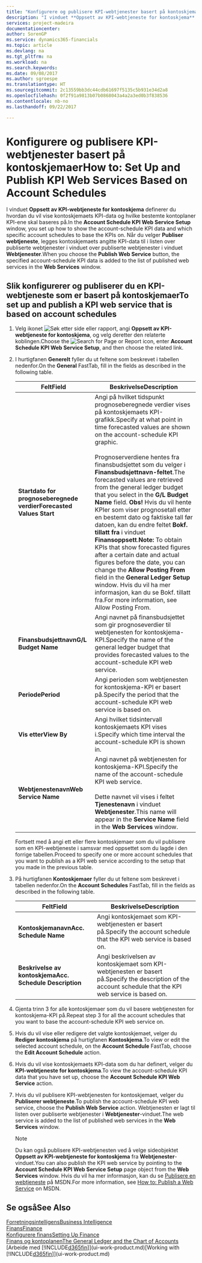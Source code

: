 ```yaml
---
title: "Konfigurere og publisere KPI-webtjenester basert på kontoskjemaer | Microsoft-dokumentasjon"
description: "I vinduet **Oppsett av KPI-webtjeneste for kontoskjema** definerer du hvordan du vil vise kontoskjemaets KPI-data og hvilke bestemte kontoplaner KPI-ene skal baseres på."
services: project-madeira
documentationcenter: 
author: SorenGP
ms.service: dynamics365-financials
ms.topic: article
ms.devlang: na
ms.tgt_pltfrm: na
ms.workload: na
ms.search.keywords: 
ms.date: 09/08/2017
ms.author: sgroespe
ms.translationtype: HT
ms.sourcegitcommit: 2c13559bb3dc44cdb61697f5135c5b931e34d2a8
ms.openlocfilehash: 0f2f91a9813b07b0868043a4a2a3ed0b3f838536
ms.contentlocale: nb-no
ms.lasthandoff: 09/22/2017

---
```

# <a name="how-to-set-up-and-publish-kpi-web-services-based-on-account-schedules"></a><span data-ttu-id="94ca1-103">Konfigurere og publisere KPI-webtjenester basert på kontoskjemaer</span><span class="sxs-lookup"><span data-stu-id="94ca1-103">How to: Set Up and Publish KPI Web Services Based on Account Schedules</span></span>
<span data-ttu-id="94ca1-104">I vinduet **Oppsett av KPI-webtjeneste for kontoskjema** definerer du hvordan du vil vise kontoskjemaets KPI-data og hvilke bestemte kontoplaner KPI-ene skal baseres på.</span><span class="sxs-lookup"><span data-stu-id="94ca1-104">In the **Account Schedule KPI Web Service Setup** window, you set up how to show the account-schedule KPI data and which specific account schedules to base the KPIs on.</span></span> <span data-ttu-id="94ca1-105">Når du velger **Publiser webtjeneste**, legges kontoskjemaets angitte KPI-data til i listen over publiserte webtjenester i vinduet over publiserte webtjenester i vinduet **Webtjenester**.</span><span class="sxs-lookup"><span data-stu-id="94ca1-105">When you choose the **Publish Web Service** button, the specified account-schedule KPI data is added to the list of published web services in the **Web Services** window.</span></span>  

## <a name="to-set-up-and-publish-a-kpi-web-service-that-is-based-on-account-schedules"></a><span data-ttu-id="94ca1-106">Slik konfigurerer og publiserer du en KPI-webtjeneste som er basert på kontoskjemaer</span><span class="sxs-lookup"><span data-stu-id="94ca1-106">To set up and publish a KPI web service that is based on account schedules</span></span>  

1.  <span data-ttu-id="94ca1-107">Velg ikonet ![Søk etter side eller rapport](media/ui-search/search_small.png "Ikonet Søk etter side eller rapport"), angi **Oppsett av KPI-webtjeneste for kontoskjema**, og velg deretter den relaterte koblingen.</span><span class="sxs-lookup"><span data-stu-id="94ca1-107">Choose the ![Search for Page or Report](media/ui-search/search_small.png "Search for Page or Report icon") icon, enter **Account Schedule KPI Web Service Setup**, and then choose the related link.</span></span>  
2.  <span data-ttu-id="94ca1-108">I hurtigfanen **Generelt** fyller du ut feltene som beskrevet i tabellen nedenfor.</span><span class="sxs-lookup"><span data-stu-id="94ca1-108">On the **General** FastTab, fill in the fields as described in the following table.</span></span>  

    |<span data-ttu-id="94ca1-109">Felt</span><span class="sxs-lookup"><span data-stu-id="94ca1-109">Field</span></span>|<span data-ttu-id="94ca1-110">Beskrivelse</span><span class="sxs-lookup"><span data-stu-id="94ca1-110">Description</span></span>|  
    |---------------------------------|---------------------------------------|  
    |<span data-ttu-id="94ca1-111">**Startdato for prognoseberegnede verdier**</span><span class="sxs-lookup"><span data-stu-id="94ca1-111">**Forecasted Values Start**</span></span>|<span data-ttu-id="94ca1-112">Angi på hvilket tidspunkt prognoseberegnede verdier vises på kontoskjemaets KPI-grafikk.</span><span class="sxs-lookup"><span data-stu-id="94ca1-112">Specify at what point in time forecasted values are shown on the account-schedule KPI graphic.</span></span><br /><br /> <span data-ttu-id="94ca1-113">Prognoserverdiene hentes fra finansbudsjettet som du velger i **Finansbudsjettnavn-feltet**.</span><span class="sxs-lookup"><span data-stu-id="94ca1-113">The forecasted values are retrieved from the general ledger budget that you select in the **G/L Budget Name** field.</span></span> <span data-ttu-id="94ca1-114">**Obs!** Hvis du vil hente KPIer som viser prognosetall etter en bestemt dato og faktiske tall før datoen, kan du endre feltet **Bokf. tillatt fra** i vinduet **Finansoppsett**.</span><span class="sxs-lookup"><span data-stu-id="94ca1-114">**Note:**  To obtain KPIs that show forecasted figures after a certain date and actual figures before the date, you can change the **Allow Posting From** field in the **General Ledger Setup** window.</span></span> <span data-ttu-id="94ca1-115">Hvis du vil ha mer informasjon, kan du se Bokf. tillatt fra.</span><span class="sxs-lookup"><span data-stu-id="94ca1-115">For more information, see Allow Posting From.</span></span>|  
    |<span data-ttu-id="94ca1-116">**Finansbudsjettnavn**</span><span class="sxs-lookup"><span data-stu-id="94ca1-116">**G/L Budget Name**</span></span>|<span data-ttu-id="94ca1-117">Angi navnet på finansbudsjettet som gir prognoseverdier til webtjenesten for kontoskjema-KPI.</span><span class="sxs-lookup"><span data-stu-id="94ca1-117">Specify the name of the general ledger budget that provides forecasted values to the account-schedule KPI web service.</span></span>|  
    |<span data-ttu-id="94ca1-118">**Periode**</span><span class="sxs-lookup"><span data-stu-id="94ca1-118">**Period**</span></span>|<span data-ttu-id="94ca1-119">Angi perioden som webtjenesten for kontoskjema-KPI er basert på.</span><span class="sxs-lookup"><span data-stu-id="94ca1-119">Specify the period that the account-schedule KPI web service is based on.</span></span>|  
    |<span data-ttu-id="94ca1-120">**Vis etter**</span><span class="sxs-lookup"><span data-stu-id="94ca1-120">**View By**</span></span>|<span data-ttu-id="94ca1-121">Angi hvilket tidsintervall kontoskjemaets KPI vises i.</span><span class="sxs-lookup"><span data-stu-id="94ca1-121">Specify which time interval the account-schedule KPI is shown in.</span></span>|  
    |<span data-ttu-id="94ca1-122">**Webtjenestenavn**</span><span class="sxs-lookup"><span data-stu-id="94ca1-122">**Web Service Name**</span></span>|<span data-ttu-id="94ca1-123">Angi navnet på webtjenesten for kontoskjema-KPI.</span><span class="sxs-lookup"><span data-stu-id="94ca1-123">Specify the name of the account-schedule KPI web service.</span></span><br /><br /> <span data-ttu-id="94ca1-124">Dette navnet vil vises i feltet **Tjenestenavn** i vinduet **Webtjenester**.</span><span class="sxs-lookup"><span data-stu-id="94ca1-124">This name will appear in the **Service Name** field in the **Web Services** window.</span></span>|  

    <span data-ttu-id="94ca1-125">Fortsett med å angi ett eller flere kontoskjemaer som du vil publisere som en KPI-webtjeneste i samsvar med oppsettet som du lagde i den forrige tabellen.</span><span class="sxs-lookup"><span data-stu-id="94ca1-125">Proceed to specify one or more account schedules that you want to publish as a KPI web service according to the setup that you made in the previous table.</span></span>  

3.  <span data-ttu-id="94ca1-126">På hurtigfanen **Kontoskjemaer** fyller du ut feltene som beskrevet i tabellen nedenfor.</span><span class="sxs-lookup"><span data-stu-id="94ca1-126">On the **Account Schedules** FastTab, fill in the fields as described in the following table.</span></span>  

    |<span data-ttu-id="94ca1-127">Felt</span><span class="sxs-lookup"><span data-stu-id="94ca1-127">Field</span></span>|<span data-ttu-id="94ca1-128">Beskrivelse</span><span class="sxs-lookup"><span data-stu-id="94ca1-128">Description</span></span>|  
    |---------------------------------|---------------------------------------|  
    |<span data-ttu-id="94ca1-129">**Kontoskjemanavn**</span><span class="sxs-lookup"><span data-stu-id="94ca1-129">**Acc. Schedule Name**</span></span>|<span data-ttu-id="94ca1-130">Angi kontoskjemaet som KPI-webtjenesten er basert på.</span><span class="sxs-lookup"><span data-stu-id="94ca1-130">Specify the account schedule that the KPI web service is based on.</span></span>|  
    |<span data-ttu-id="94ca1-131">**Beskrivelse av kontoskjema**</span><span class="sxs-lookup"><span data-stu-id="94ca1-131">**Acc. Schedule Description**</span></span>|<span data-ttu-id="94ca1-132">Angi beskrivelsen av kontoskjemaet som KPI-webtjenesten er basert på.</span><span class="sxs-lookup"><span data-stu-id="94ca1-132">Specify the description of the account schedule that the KPI web service is based on.</span></span>|  

4.  <span data-ttu-id="94ca1-133">Gjenta trinn 3 for alle kontoskjemaer som du vil basere webtjenesten for kontoskjema-KPI på.</span><span class="sxs-lookup"><span data-stu-id="94ca1-133">Repeat step 3 for all the account schedules that you want to base the account-schedule KPI web service on.</span></span>  
5.  <span data-ttu-id="94ca1-134">Hvis du vil vise eller redigere det valgte kontoskjemaet, velger du **Rediger kontoskjema** på hurtigfanen **Kontoskjema**.</span><span class="sxs-lookup"><span data-stu-id="94ca1-134">To view or edit the selected account schedule, on the **Account Schedule** FastTab, choose the **Edit Account Schedule** action.</span></span>  
6.  <span data-ttu-id="94ca1-135">Hvis du vil vise kontoskjemaets KPI-data som du har definert, velger du **KPI-webtjeneste for kontoskjema**.</span><span class="sxs-lookup"><span data-stu-id="94ca1-135">To view the account-schedule KPI data that you have set up, choose the **Account Schedule KPI Web Service** action.</span></span>  
7.  <span data-ttu-id="94ca1-136">Hvis du vil publisere KPI-webtjenesten for kontoskjemaet, velger du **Publiserer webtjeneste**.</span><span class="sxs-lookup"><span data-stu-id="94ca1-136">To publish the account-schedule KPI web service, choose the **Publish Web Service** action.</span></span> <span data-ttu-id="94ca1-137">Webtjenesten er lagt til listen over publiserte webtjenester i **Webtjenester**-vinduet.</span><span class="sxs-lookup"><span data-stu-id="94ca1-137">The web service is added to the list of published web services in the **Web Services** window.</span></span>  

    > [!NOTE]  
    >  <span data-ttu-id="94ca1-138">Du kan også publisere KPI-webtjenesten ved å velge sideobjektet **Oppsett av KPI-webtjeneste for kontoskjema** fra **Webtjenester**-vinduet.</span><span class="sxs-lookup"><span data-stu-id="94ca1-138">You can also publish the KPI web service by pointing to the **Account Schedule KPI Web Service Setup** page object from the **Web Services** window.</span></span> <span data-ttu-id="94ca1-139">Hvis du vil ha mer informasjon, kan du se [Publisere en webtjeneste](https://msdn.microsoft.com/en-us/library/dd338978.aspx) på MSDN.</span><span class="sxs-lookup"><span data-stu-id="94ca1-139">For more information, see [How to: Publish a Web Service](https://msdn.microsoft.com/en-us/library/dd338978.aspx) on MSDN.</span></span>  

## <a name="see-also"></a><span data-ttu-id="94ca1-140">Se også</span><span class="sxs-lookup"><span data-stu-id="94ca1-140">See Also</span></span>  
[<span data-ttu-id="94ca1-141">Forretningsintelligens</span><span class="sxs-lookup"><span data-stu-id="94ca1-141">Business Intelligence</span></span>](bi.md)  
[<span data-ttu-id="94ca1-142">Finans</span><span class="sxs-lookup"><span data-stu-id="94ca1-142">Finance</span></span>](finance.md)  
[<span data-ttu-id="94ca1-143">Konfigurere finans</span><span class="sxs-lookup"><span data-stu-id="94ca1-143">Setting Up Finance</span></span>](finance-setup-finance.md)  
[<span data-ttu-id="94ca1-144">Finans og kontoplanen</span><span class="sxs-lookup"><span data-stu-id="94ca1-144">The General Ledger and the Chart of Accounts</span></span>](finance-general-ledger.md)  
<span data-ttu-id="94ca1-145">[Arbeide med [!INCLUDE[d365fin](includes/d365fin_md.md)]](ui-work-product.md)</span><span class="sxs-lookup"><span data-stu-id="94ca1-145">[Working with [!INCLUDE[d365fin](includes/d365fin_md.md)]](ui-work-product.md)</span></span>


